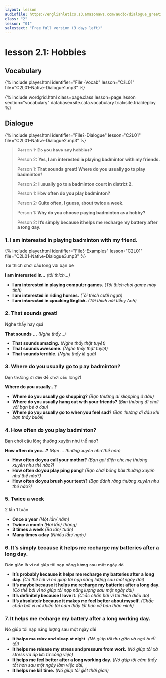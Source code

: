 ```yaml
---
layout: lesson
audiofile: https://englishletics.s3.amazonaws.com/audio/dialogue_greetings_01.mp3
class: "2"
lesson: "01"
salestext: "Free full version (3 days left)"
---
```


# lesson 2.1: Hobbies 

## Vocabulary
{% include player.html identifier="File1-Vocab" lesson="C2L01" file="C2L01-Native-Dialogue1.mp3" %}

{% include wordgrid.html 
		class=page.class 
		lesson=page.lesson 
		section="vocabulary"
		database=site.data.vocabulary 
		trial=site.trialdeploy %}



## Dialogue
{% include player.html identifier="File2-Dialogue" lesson="C2L01" file="C2L01-Native-Dialogue2.mp3" %}

             
> Person 1: **Do you have any hobbies?**
> 
> Person 2: **Yes, I am interested in playing badminton with my friends.**   
> 
> Person 1: **That sounds great! Where do you usually go to play badminton?**  
> 
> Person 2: **I usually go to a badminton court in district 2.**  
>     
> Person 1: **How often do you play badminton?**  
>     
> Person 2: **Quite often, I guess, about twice a week.**   
>     
> Person 1: **Why do you choose playing badminton as a hobby?**  
>     
> Person 2: **It’s simply because it helps me recharge my battery after a long day.**   



### 1. I am interested in playing badminton with my friend.
{% include player.html identifier="File3-Examples" lesson="C2L01" file="C2L01-Native-Dialogue3.mp3" %}

Tôi thích chơi cầu lông với bạn bè 

**I am interested in…** *(tôi thích…)*

- **I am interested in playing computer games.** *(Tôi thích chơi game máy tính)*
- **I am interested in riding horses.** *(Tôi thích cưỡi ngựa)*
- **I am interested in speaking English.** *(Tôi thích nói tiếng Anh)*

### 2. That sounds great!

Nghe thấy hay quá 

**That sounds …** *(Nghe thấy…)*

- **That sounds amazing.** *(Nghe thấy thật tuyệt)*
- **That sounds awesome.** *(Nghe thấy thật tuyệt)*
- **That sounds terrible.** *(Nghe thấy tệ quá)*

### 3. Where do you usually go to play badminton?

Bạn thường đi đâu để chơi cầu lông?)

**Where do you usually…?**

- **Where do you usually go shopping?** *(Bạn thường đi shopping ở đâu)*
- **Where do you usually hang out with your friends?** *(Bạn thường đi chơi với bạn bè ở đau)*
- **Where do you usually go to when you feel sad?** *(Bạn thường đi đâu khi bạn thấy buồn)*

### 4. How often do you play badminton?

Bạn chơi câu lông thường xuyên như thế nào?

**How often do you…?** *(Bạn … thường xuyên như thế nào)*
- **How often do you call your mother?** *(Bạn gọi điện cho mẹ thường xuyên như thế nào?)*
- **How often do you play ping pong?** *(Bạn chơi bóng bàn thường xuyên như thế nào?)*
- **How often do you brush your teeth?** *(Bạn đánh răng thường xuyên như thế nào?)*

### 5. Twice a week

2 lần 1 tuần

- **Once a year** *(Một lần/ năm)*
- **Twice a month** *(Hai lần/ tháng)*
- **3 times a week** *(Ba lần/ tuần)*
- **Many times a day** *(Nhiều lần/ ngày)*

### 6. It’s simply because it helps me recharge my batteries after a long day.

Đơn giản là vì nó giúp tôi nạp năng lượng sau một ngày dài

- **It’s probably because it helps me recharge my batteries after a long day.** *(Có thể bởi vì nó giúp tôi nạp năng lượng sau một ngày dài)*
- **It’s maybe because it helps me recharge my batteries after a long day.** *(Có thể bởi vì nó giúp tôi nạp năng lượng sau một ngày dài)*
- **It’s definitely because I love it.** *(Chắc chắn bởi vì tôi thích điều đó)*
- **It’s absolutely because it makes me feel better about myself.** *(Chắc chắn bởi vì nó khiến tôi cảm thấy tốt hơn về bản thân mình)*

### 7. It helps me recharge my battery after a long working day.

Nó giúp tôi nạp năng lượng sau một ngày dài

- **It helps me relax and sleep at night.** *(Nó giúp tôi thư giãn và ngủ buối tối)*
- **It helps me release my stress and pressure from work.** *(Nó giúp tôi xả stress và áp lực từ công việc)*
- **It helps me feel better after a long working day.** *(Nó giúp tôi cảm thấy tốt hơn sau một ngày làm việc dài)*
- **It helps me kill time.** *(Nó giúp tôi giết thời gian)*


